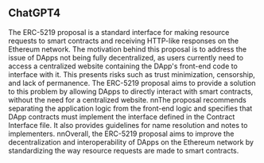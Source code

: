 ## ChatGPT4

The ERC-5219 proposal is a standard interface for making resource requests to smart contracts and receiving HTTP-like responses on the Ethereum network. The motivation behind this proposal is to address the issue of DApps not being fully decentralized, as users currently need to access a centralized website containing the DApp's front-end code to interface with it. This presents risks such as trust minimization, censorship, and lack of permanence. The ERC-5219 proposal aims to provide a solution to this problem by allowing DApps to directly interact with smart contracts, without the need for a centralized website. nnThe proposal recommends separating the application logic from the front-end logic and specifies that DApp contracts must implement the interface defined in the Contract Interface file. It also provides guidelines for name resolution and notes to implementers. nnOverall, the ERC-5219 proposal aims to improve the decentralization and interoperability of DApps on the Ethereum network by standardizing the way resource requests are made to smart contracts.
